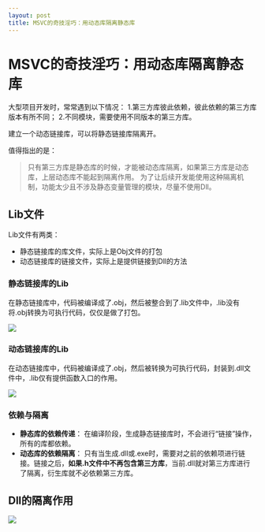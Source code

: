 ```yaml
---
layout: post
title: MSVC的奇技淫巧：用动态库隔离静态库
---
```


# MSVC的奇技淫巧：用动态库隔离静态库

大型项目开发时，常常遇到以下情况：
1.第三方库彼此依赖，彼此依赖的第三方库版本有所不同；
2.不同模块，需要使用不同版本的第三方库。

建立一个动态链接库，可以将静态链接库隔离开。

值得指出的是：
> 只有第三方库是静态库的时候，才能被动态库隔离，如果第三方库是动态库，上层动态库不能起到隔离作用。
> 为了让后续开发能使用这种隔离机制，功能太少且不涉及静态变量管理的模块，尽量不使用Dll。

## Lib文件

Lib文件有两类：

* 静态链接库的库文件，实际上是Obj文件的打包
* 动态链接库的链接文件，实际上是提供链接到Dll的方法

### 静态链接库的Lib

在静态链接库中，代码被编译成了.obj，然后被整合到了.lib文件中，.lib没有将.obj转换为可执行代码，仅仅是做了打包。

![](https://fishhe.github.io/assets/img/markdown-img-paste-20210112115954992.png)

### 动态链接库的Lib

在动态链接库中，代码被编译成了.obj，然后被转换为可执行代码，封装到.dll文件中，.lib仅有提供函数入口的作用。

![](https://fishhe.github.io/assets/img/markdown-img-paste-20210112120108520.png)

### 依赖与隔离

* **静态库的依赖传递**：
在编译阶段，生成静态链接库时，不会进行“链接”操作，所有的库都依赖。
* **动态库的依赖隔离**：
只有当生成.dll或.exe时，需要对之前的依赖项进行链接。链接之后，**如果.h文件中不再包含第三方库**，当前.dll就对第三方库进行了隔离，衍生库就不必依赖第三方库。

## Dll的隔离作用

![](https://fishhe.github.io/assets/img/markdown-img-paste-20210112114955933.png)
